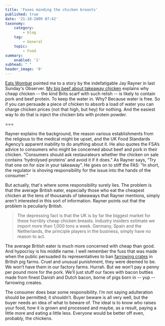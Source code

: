 ```yaml
---
title: 'Foxes minding the chicken breasts'
published: true
date: '21-10-2009 07:42'
taxonomy:
    category:
        - blog
    tag:
        - General
    topic:
        - Food
summary:
    enabled: '1'
subhead: " "
header_image: '0'
---
```


[Eats Wombat](https://web.archive.org/web/20100329221819/http://wombatdiet.net:80/) pointed me to a story by the indefatigable Jay Rayner in last Sunday's Observer. [My big beef about takeaway chicken](https://www.theguardian.com/commentisfree/2009/oct/18/jay-rayner-adulterated-chicken) explains why cheap chicken -- the kind Brits scarf with such relish -- is likely to contain pork and beef protein. To keep the water in. Why? Because water is free. So if you can persuade a piece of chicken to absorb a load of water you can charge chicken prices (not that high, but hey) for nothing. And the easiest way to do that is inject the chicken bits with protein powder.

===

Rayner explains the background, the reason various establishments from the religious to the medical might be upset, and the UK Food Standards Agency’s apparent inability to do anything about it. He also quotes the FSA’s advice to consumers who might be concerned about beef and pork in their chicken. “Consumers should ask restaurateurs whether the chicken on sale contains ‘hydrolysed proteins’ and avoid it if it does.” As Rayner says, “Try that one on for size in your takeaway”. He goes on to stiff the FAS: “In short, the regulator is shoving responsibility for the issue into the hands of the consumer.”

But actually, that's where some responsibility surely lies. The problem is that the average British eater, especially those who eat the cheapest chicken at the tens of thousands of takeaways that Rayner mentions, simply aren’t interested in this sort of information. Rayner points out that the problem is peculiarly British.

> The depressing fact is that the UK is by far the biggest market for these horribly cheap chicken breasts. Industry insiders estimate we import more than 1,000 tons a week. Germany, Spain and the Netherlands, the principle players in the business, simply have no reason to act.

The average British eater is much more concerned with cheap than good. And hypocrisy is his middle name. I well remember the fuss that was made when the public persuaded its representatives to ban [farrowing crates](https://en.wikipedia.org/wiki/Gestation_crate#Farrowing_crates) in British pig farms. Cruel and unusual punishment, they were deemed to be. We won’t have them in our factory farms. Hurrah. But we won’t pay a penny per pound more for the pork. We’ll just stuff our faces with bacon butties made from finest Danish and Dutch bacon, borne of pigs born in -- yup -- farrowing creates.

The consumer does bear some responsibility. I’m not saying adulteration should be permitted; it shouldn’t. Buyer beware is all very well, but the buyer needs an idea of what to beware of. The ideal is to know who raises your food, how it is grown and processed and maybe, as a result, paying a little more and eating a little less. Everyone would be better off even, probably, the chickens.
